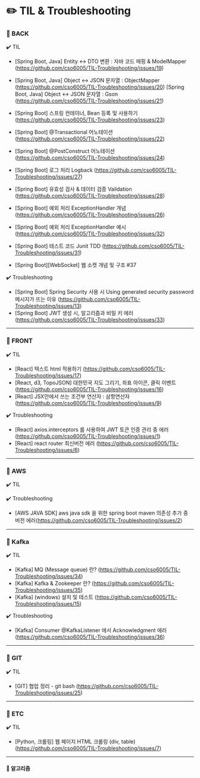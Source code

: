 # :pencil2: TIL & Troubleshooting 

### :file_folder: BACK

:heavy_check_mark: TIL
- [Spring Boot, Java] Entity ↔ DTO 변환 : 자바 코드 매핑 & ModelMapper (https://github.com/cso6005/TIL-Troubleshooting/issues/19)
- [Spring Boot, Java] Object ↔ JSON 문자열 : ObjectMapper (https://github.com/cso6005/TIL-Troubleshooting/issues/20)
[Spring Boot, Java] Object ↔ JSON 문자열 : Gson (https://github.com/cso6005/TIL-Troubleshooting/issues/21)

- [Spring Boot] 스프링 컨테이너, Bean 등록 및 사용하기 (https://github.com/cso6005/TIL-Troubleshooting/issues/23)
- [Spring Boot] @Transactional 어노테이션 (https://github.com/cso6005/TIL-Troubleshooting/issues/22)
- [Spring Boot] @PostConstruct 어노테이션 (https://github.com/cso6005/TIL-Troubleshooting/issues/24)

- [Spring Boot] 로그 처리 Logback (https://github.com/cso6005/TIL-Troubleshooting/issues/27)
- [Spring Boot] 유효성 검사 & 데이터 검증 Vaildation (https://github.com/cso6005/TIL-Troubleshooting/issues/28)
- [Spring Boot] 예외 처리 ExceptionHandler 개념 (https://github.com/cso6005/TIL-Troubleshooting/issues/26)
- [Spring Boot] 예외 처리 ExceptionHandler 예시 (https://github.com/cso6005/TIL-Troubleshooting/issues/32)

- [Spring Boot] 테스트 코드 Junit TDD (https://github.com/cso6005/TIL-Troubleshooting/issues/31)

- [Spring Boot][WebSocket] 웹 소캣 개념 및 구조 #37

:heavy_check_mark: Troubleshooting 
- [Spring Boot] Spring Security 사용 시 Using generated security password 메시지가 뜨는 이유 (https://github.com/cso6005/TIL-Troubleshooting/issues/13)
- [Spring Boot] JWT 생성 시, 알고리즘과 비밀 키 에러 (https://github.com/cso6005/TIL-Troubleshooting/issues/33)
----
### :file_folder: FRONT

:heavy_check_mark: TIL

- [React] 텍스트 html 적용하기 (https://github.com/cso6005/TIL-Troubleshooting/issues/17)
- [React, d3, TopoJSON] 대한민국 지도 그리기, 좌표 아이콘, 클릭 이벤트 (https://github.com/cso6005/TIL-Troubleshooting/issues/16)
- [React] JSX안에서 쓰는 조건부 연산자 : 삼항연산자
 (https://github.com/cso6005/TIL-Troubleshooting/issues/9)
 
:heavy_check_mark: Troubleshooting
- [React] axios.interceptors 를 사용하여 JWT 토큰 인증 관리 중 에러 (https://github.com/cso6005/TIL-Troubleshooting/issues/1)
- [React] react router 최신버전 에러 (https://github.com/cso6005/TIL-Troubleshooting/issues/6)

----
### :file_folder: AWS
:heavy_check_mark: TIL

:heavy_check_mark: Troubleshooting
- [AWS JAVA SDK] aws java sdk 을 위한 spring boot maven 의존성 추가 중 버전 에러(https://github.com/cso6005/TIL-Troubleshooting/issues/2)

----
### :file_folder: Kafka
:heavy_check_mark: TIL
- [Kafka] MQ (Message queue) 란? (https://github.com/cso6005/TIL-Troubleshooting/issues/34)
- [Kafka] Kafka & Zookeeper 란? (https://github.com/cso6005/TIL-Troubleshooting/issues/35)
- [Kafka] (windows) 설치 및 테스트 (https://github.com/cso6005/TIL-Troubleshooting/issues/15)

:heavy_check_mark: Troubleshooting
- [Kafka] Consumer @KafkaListener 에서 Acknowledgment 에러 (https://github.com/cso6005/TIL-Troubleshooting/issues/36) 
----
### :file_folder: GIT
:heavy_check_mark: TIL
- [GIT] 협업 정리 - git bash (https://github.com/cso6005/TIL-Troubleshooting/issues/25)


----
### :file_folder: ETC
:heavy_check_mark: TIL
- [Python, 크롤링] 웹 페이지 HTML 크롤링 (div, table) (https://github.com/cso6005/TIL-Troubleshooting/issues/7)

----
#### :file_folder: 알고리즘



